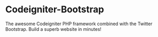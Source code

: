 Codeigniter-Bootstrap
=====================

The awesome Codeigniter PHP framework combined with the Twitter Bootstrap. Build a superb website in minutes!